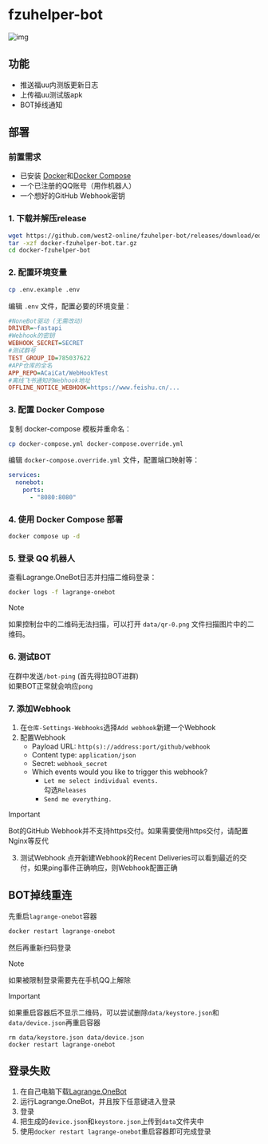 # fzuhelper-bot
![img](https://github.com/user-attachments/assets/6f58cb88-9594-48d1-80a1-b6789c07074d)
## 功能

* 推送福uu内测版更新日志
* 上传福uu测试版apk
* BOT掉线通知

## 部署

### 前置需求

* 已安装 [Docker](https://docs.docker.com/engine/install/)和[Docker Compose](https://docs.docker.com/compose/install/)
* 一个已注册的QQ账号（用作机器人）
* 一个想好的GitHub Webhook密钥

### 1. 下载并解压release

```bash
wget https://github.com/west2-online/fzuhelper-bot/releases/download/edge/docker-fzuhelper-bot.tar.gz
tar -xzf docker-fzuhelper-bot.tar.gz
cd docker-fzuhelper-bot
```

### 2. 配置环境变量

```bash
cp .env.example .env
```

编辑 `.env` 文件，配置必要的环境变量：

```ini
#NoneBot驱动 (无需改动)
DRIVER=~fastapi 
#Webhook的密钥
WEBHOOK_SECRET=SECRET
#测试群号
TEST_GROUP_ID=785037622
#APP仓库的全名
APP_REPO=ACaiCat/WebHookTest
#离线飞书通知的Webhook地址
OFFLINE_NOTICE_WEBHOOK=https://www.feishu.cn/...
```

### 3. 配置 Docker Compose

复制 docker-compose 模板并重命名：

```bash
cp docker-compose.yml docker-compose.override.yml
```

编辑 `docker-compose.override.yml` 文件，配置端口映射等：

```yaml
services:
  nonebot:
    ports:
      - "8080:8080"
```

### 4. 使用 Docker Compose 部署

```bash
docker compose up -d
```

### 5. 登录 QQ 机器人

查看Lagrange.OneBot日志并扫描二维码登录：

```bash
docker logs -f lagrange-onebot
```

> [!NOTE]
> 如果控制台中的二维码无法扫描，可以打开 `data/qr-0.png` 文件扫描图片中的二维码。

### 6. 测试BOT

在群中发送`/bot-ping` (首先得拉BOT进群)  
如果BOT正常就会响应`pong`

### 7. 添加Webhook

1. 在`仓库-Settings-Webhooks`选择`Add webhook`新建一个Webhook
2. 配置Webhook
    - Payload URL: `http(s)://address:port/github/webhook`
    - Content type: `application/json`
    - Secret: `webhook_secret`
    - Which events would you like to trigger this webhook?
        - `Let me select individual events.`  
          勾选`Releases`
        - `Send me everything.`

> [!IMPORTANT]   
> Bot的GitHub Webhook并不支持https交付。如果需要使用https交付，请配置Nginx等反代

3. 测试Webhook
   点开新建Webhook的Recent Deliveries可以看到最近的交付，如果ping事件正确响应，则Webhook配置正确

## BOT掉线重连

先重启`lagrange-onebot`容器

```bash
docker restart lagrange-onebot
```

然后再重新扫码登录

> [!NOTE]
> 如果被限制登录需要先在手机QQ上解除

> [!IMPORTANT]
> 如果重启容器后不显示二维码，可以尝试删除`data/keystore.json`和`data/device.json`再重启容器
> ```
> rm data/keystore.json data/device.json
> docker restart lagrange-onebot
> ```

## 登录失败

1. 在自己电脑下载[Lagrange.OneBot](https://github.com/LagrangeDev/Lagrange.Core/releases/tag/nightly)
2. 运行Lagrange.OneBot，并且按下任意键进入登录
3. 登录
4. 把生成的`device.json`和`keystore.json`上传到`data`文件夹中
5. 使用`docker restart lagrange-onebot`重启容器即可完成登录